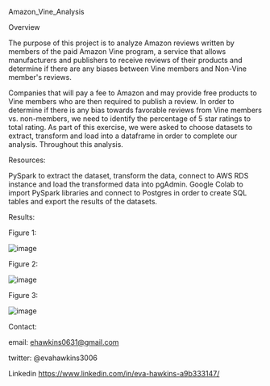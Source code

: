 Amazon_Vine_Analysis

Overview


The purpose of this project is to analyze Amazon reviews written by members of the paid Amazon Vine program, a service that allows manufacturers and publishers to receive reviews of their products and determine if there are any biases between Vine members and Non-Vine member's reviews.


Companies that will pay a fee to Amazon and may provide free products to Vine members who are then required to publish a review. In order to determine if there is any bias towards favorable reviews from Vine members vs. non-members, we need to identify the percentage of 5 star ratings to total rating. As part of this exercise, we were asked to choose datasets to extract, transform and load into a dataframe in order to complete our analysis. Throughout this analysis.

Resources:

PySpark to extract the dataset, transform the data, connect to AWS RDS instance and load the transformed data into pgAdmin.
Google Colab to import PySpark libraries and connect to Postgres in order to create SQL tables and export the results of the datasets.


Results:

Figure 1: 

![image](https://user-images.githubusercontent.com/101227930/183268928-3463f6d6-fa3f-4420-87bf-d0ec49c423f0.png)


Figure 2:

![image](https://user-images.githubusercontent.com/101227930/183268938-73a0bf02-0bd3-40a1-bd21-230cf92b25d3.png)


Figure 3:

![image](https://user-images.githubusercontent.com/101227930/183268943-9571cc82-67ad-41ee-bbb4-58bb27b55ea3.png)



Contact:

email: ehawkins0631@gmail.com

twitter: @evahawkins3006

Linkedin https://www.linkedin.com/in/eva-hawkins-a9b333147/
